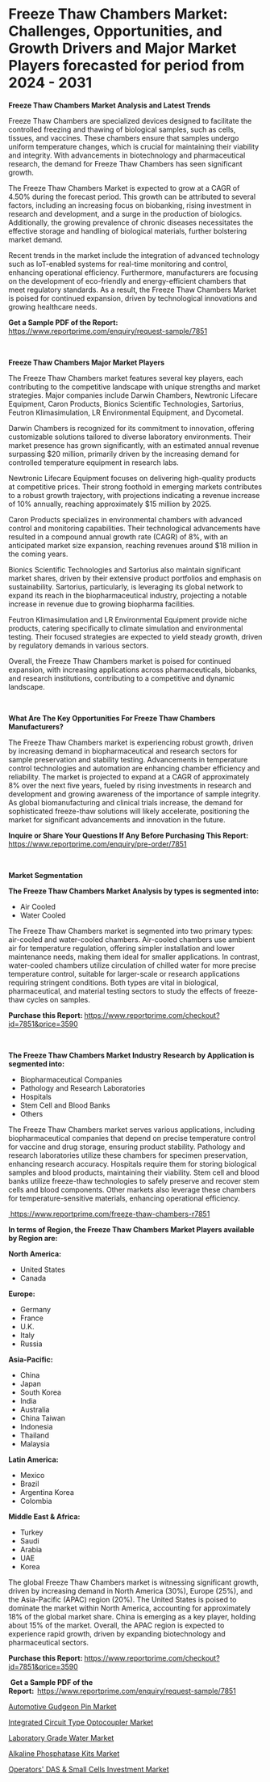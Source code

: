 <p><h1>Freeze Thaw Chambers Market: Challenges, Opportunities, and Growth Drivers and Major Market Players forecasted for period from 2024 - 2031</h1></p><p><strong>Freeze Thaw Chambers Market Analysis and Latest Trends</strong></p>
<p><p>Freeze Thaw Chambers are specialized devices designed to facilitate the controlled freezing and thawing of biological samples, such as cells, tissues, and vaccines. These chambers ensure that samples undergo uniform temperature changes, which is crucial for maintaining their viability and integrity. With advancements in biotechnology and pharmaceutical research, the demand for Freeze Thaw Chambers has seen significant growth.</p><p>The Freeze Thaw Chambers Market is expected to grow at a CAGR of 4.50% during the forecast period. This growth can be attributed to several factors, including an increasing focus on biobanking, rising investment in research and development, and a surge in the production of biologics. Additionally, the growing prevalence of chronic diseases necessitates the effective storage and handling of biological materials, further bolstering market demand.</p><p>Recent trends in the market include the integration of advanced technology such as IoT-enabled systems for real-time monitoring and control, enhancing operational efficiency. Furthermore, manufacturers are focusing on the development of eco-friendly and energy-efficient chambers that meet regulatory standards. As a result, the Freeze Thaw Chambers Market is poised for continued expansion, driven by technological innovations and growing healthcare needs.</p></p>
<p><strong>Get a Sample PDF of the Report:&nbsp;</strong> <a href="https://www.reportprime.com/enquiry/request-sample/7851">https://www.reportprime.com/enquiry/request-sample/7851</a></p>
<p>&nbsp;</p>
<p><strong>Freeze Thaw Chambers Major Market Players</strong></p>
<p><p>The Freeze Thaw Chambers market features several key players, each contributing to the competitive landscape with unique strengths and market strategies. Major companies include Darwin Chambers, Newtronic Lifecare Equipment, Caron Products, Bionics Scientific Technologies, Sartorius, Feutron Klimasimulation, LR Environmental Equipment, and Dycometal.</p><p>Darwin Chambers is recognized for its commitment to innovation, offering customizable solutions tailored to diverse laboratory environments. Their market presence has grown significantly, with an estimated annual revenue surpassing $20 million, primarily driven by the increasing demand for controlled temperature equipment in research labs.</p><p>Newtronic Lifecare Equipment focuses on delivering high-quality products at competitive prices. Their strong foothold in emerging markets contributes to a robust growth trajectory, with projections indicating a revenue increase of 10% annually, reaching approximately $15 million by 2025.</p><p>Caron Products specializes in environmental chambers with advanced control and monitoring capabilities. Their technological advancements have resulted in a compound annual growth rate (CAGR) of 8%, with an anticipated market size expansion, reaching revenues around $18 million in the coming years.</p><p>Bionics Scientific Technologies and Sartorius also maintain significant market shares, driven by their extensive product portfolios and emphasis on sustainability. Sartorius, particularly, is leveraging its global network to expand its reach in the biopharmaceutical industry, projecting a notable increase in revenue due to growing biopharma facilities.</p><p>Feutron Klimasimulation and LR Environmental Equipment provide niche products, catering specifically to climate simulation and environmental testing. Their focused strategies are expected to yield steady growth, driven by regulatory demands in various sectors.</p><p>Overall, the Freeze Thaw Chambers market is poised for continued expansion, with increasing applications across pharmaceuticals, biobanks, and research institutions, contributing to a competitive and dynamic landscape.</p></p>
<p>&nbsp;</p>
<p><strong>What Are The Key Opportunities For Freeze Thaw Chambers Manufacturers?</strong></p>
<p><p>The Freeze Thaw Chambers market is experiencing robust growth, driven by increasing demand in biopharmaceutical and research sectors for sample preservation and stability testing. Advancements in temperature control technologies and automation are enhancing chamber efficiency and reliability. The market is projected to expand at a CAGR of approximately 8% over the next five years, fueled by rising investments in research and development and growing awareness of the importance of sample integrity. As global biomanufacturing and clinical trials increase, the demand for sophisticated freeze-thaw solutions will likely accelerate, positioning the market for significant advancements and innovation in the future.</p></p>
<p><strong>Inquire or Share Your Questions If Any Before Purchasing This Report:</strong> <a href="https://www.reportprime.com/enquiry/pre-order/7851">https://www.reportprime.com/enquiry/pre-order/7851</a></p>
<p>&nbsp;</p>
<p><strong>Market Segmentation</strong></p>
<p><strong>The Freeze Thaw Chambers Market Analysis by types is segmented into:</strong></p>
<p><ul><li>Air Cooled</li><li>Water Cooled</li></ul></p>
<p><p>The Freeze Thaw Chambers market is segmented into two primary types: air-cooled and water-cooled chambers. Air-cooled chambers use ambient air for temperature regulation, offering simpler installation and lower maintenance needs, making them ideal for smaller applications. In contrast, water-cooled chambers utilize circulation of chilled water for more precise temperature control, suitable for larger-scale or research applications requiring stringent conditions. Both types are vital in biological, pharmaceutical, and material testing sectors to study the effects of freeze-thaw cycles on samples.</p></p>
<p><strong>Purchase this Report:&nbsp;</strong><a href="https://www.reportprime.com/checkout?id=7851&price=3590">https://www.reportprime.com/checkout?id=7851&price=3590</a></p>
<p>&nbsp;</p>
<p><strong>The Freeze Thaw Chambers Market Industry Research by Application is segmented into:</strong></p>
<p><ul><li>Biopharmaceutical Companies</li><li>Pathology and Research Laboratories</li><li>Hospitals</li><li>Stem Cell and Blood Banks</li><li>Others</li></ul></p>
<p><p>The Freeze Thaw Chambers market serves various applications, including biopharmaceutical companies that depend on precise temperature control for vaccine and drug storage, ensuring product stability. Pathology and research laboratories utilize these chambers for specimen preservation, enhancing research accuracy. Hospitals require them for storing biological samples and blood products, maintaining their viability. Stem cell and blood banks utilize freeze-thaw technologies to safely preserve and recover stem cells and blood components. Other markets also leverage these chambers for temperature-sensitive materials, enhancing operational efficiency.</p></p>
<p><a href="https://www.reportprime.com/freeze-thaw-chambers-r7851">&nbsp;https://www.reportprime.com/freeze-thaw-chambers-r7851</a></p>
<p><strong>In terms of Region, the Freeze Thaw Chambers Market Players available by Region are:</strong></p>
<p>
    <p> <strong> North America: </strong>
        <ul>
            <li>United States</li>
            <li>Canada</li>
        </ul>
        </p> 
    <p> <strong> Europe: </strong>
        <ul>
            <li>Germany</li>
            <li>France</li>
            <li>U.K.</li>
            <li>Italy</li>
            <li>Russia</li>
        </ul>
        </p> 
    <p> <strong> Asia-Pacific: </strong>
        <ul>
            <li>China</li>
            <li>Japan</li>
            <li>South Korea</li>
            <li>India</li>
            <li>Australia</li>
            <li>China Taiwan</li>
            <li>Indonesia</li>
            <li>Thailand</li>
            <li>Malaysia</li>
        </ul>
        </p> 
    <p> <strong> Latin America: </strong>
        <ul>
            <li>Mexico</li>
            <li>Brazil</li>
            <li>Argentina Korea</li>
            <li>Colombia</li>
        </ul>
        </p> 
    <p> <strong> Middle East & Africa: </strong>
        <ul>
            <li>Turkey</li>
            <li>Saudi</li>
            <li>Arabia</li>
            <li>UAE</li>
            <li>Korea</li>
        </ul>
    </p>
    </p>
<p><p>The global Freeze Thaw Chambers market is witnessing significant growth, driven by increasing demand in North America (30%), Europe (25%), and the Asia-Pacific (APAC) region (20%). The United States is poised to dominate the market within North America, accounting for approximately 18% of the global market share. China is emerging as a key player, holding about 15% of the market. Overall, the APAC region is expected to experience rapid growth, driven by expanding biotechnology and pharmaceutical sectors.</p></p>
<p><strong>Purchase this Report: </strong><a href="https://www.reportprime.com/checkout?id=7851&price=3590">https://www.reportprime.com/checkout?id=7851&price=3590</a></p>
<p>&nbsp;<strong>Get a Sample PDF of the Report:&nbsp;&nbsp;</strong><a href="https://www.reportprime.com/enquiry/request-sample/7851">https://www.reportprime.com/enquiry/request-sample/7851</a></p>
<p><strong></strong></p>
<p><p><a href="https://www.linkedin.com/pulse/global-automotive-gudgeon-pin-industry-types-applications-ljpxe?trackingId=Xr3oTYwWROaKzPqFhO4YFQ%3D%3D">Automotive Gudgeon Pin Market</a></p><p><a href="https://medium.com/@jayrussel94/global-integrated-circuit-type-optocoupler-market-focus-on-product-type-nonlinear-a19ae558f55d">Integrated Circuit Type Optocoupler Market</a></p><p><a href="https://issuu.com/reportprime-2/docs/laboratory-grade-water-market-size-_ddbb4ba93bf474">Laboratory Grade Water Market</a></p><p><a href="https://www.linkedin.com/pulse/future-innovation-global-alkaline-phosphatase-kits-market-zwq1e?trackingId=EJcozmeOQumgR5hahbJWsQ%3D%3D">Alkaline Phosphatase Kits Market</a></p><p><a href="https://issuu.com/reportprime-2/docs/operators-das-small-cells-investmen_c9a000077f5564">Operators' DAS & Small Cells Investment Market</a></p></p>